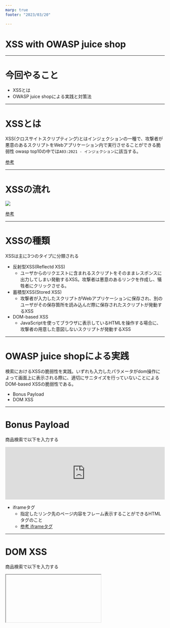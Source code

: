 ```yaml
---
marp: true
footer: "2023/03/20"

---
```


# XSS with OWASP juice shop

---

# 今回やること

* XSSとは
* OWASP juice shopによる実践と対策法

---
# XSSとは

XSS(クロスサイトスクリプティング)とはインジェクションの一種で、攻撃者が悪意のあるスクリプトをWebアプリケーション内で実行させることができる脆弱性
owasp top10の中では`A03:2021 - インジェクション`に該当する。

[参考](https://owasp.org/www-community/attacks/xss/)


---

# XSSの流れ

![](https://www.ipa.go.jp/files/000083715.png)

[参考](https://www.ipa.go.jp/security/vuln/websecurity-HTML-1_5.html)


---

# XSSの種類

XSSは主に3つのタイプに分類される

* 反射型XSS(Reflectd XSS)
  * ユーザからのリクエストに含まれるスクリプトをそのままレスポンスに出力してしまい発動するXSS。攻撃者は悪意のあるリンクを作成し、犠牲者にクリックさせる。
* 蓄積型XSS(Stored XSS)
  * 攻撃者が入力したスクリプトがWebアプリケーションに保存され、別のユーザがその保存箇所を読み込んだ際に保存されたスクリプトが発動するXSS
* DOM-based XSS
  * JavaScriptを使ってブラウザに表示しているHTMLを操作する場合に、攻撃者の用意した意図しないスクリプトが発動するXSS

---

# OWASP juice shopによる実践

検索におけるXSSの脆弱性を実践。いずれも入力したパラメータがdom操作によって画面上に表示される際に、適切にサニタイズを行っていないことによるDOM-based XSSの脆弱性である。

* Bonus Payload
* DOM XSS

---

# Bonus Payload

商品検索で以下を入力する

 <iframe width="100%" height="166" scrolling="no" frameborder="no" allow="autoplay" src="https://w.soundcloud.com/player/?url=https%3A//api.soundcloud.com/tracks/771984076&color=%23ff5500&auto_play=true&hide_related=false&show_comments=true&show_user=true&show_reposts=false&show_teaser=true"></iframe>


* iframeタグ
  * 指定したリンク先のページ内容をフレーム表示することができるHTMLタグのこと
  * [参考 iframeタグ](https://gmotech.jp/semlabo/seo/blog/html-ifame-tag/)

---

# DOM XSS

商品検索で以下を入力する

<iframe src="javascript:alert(`xss`)">

---

# 想定される被害

- 本物サイト上に偽のページが表示される
  - 偽情報の流布による混乱
  - フィッシング詐欺による重要情報の漏えい
- ブラウザが保存しているCookieを取得される
  - Cookie にセッションIDが格納されている場合、さらに利用者へのなりすましにつながる
  - Cookie に個人情報等が格納されている場合、その情報が漏えいする

[参考](https://www.ipa.go.jp/security/vuln/websecurity-HTML-1_5.html)


---

# ソースコードから見るXSSの脆弱性

* [該当するコード](https://github.com/juice-shop/juice-shop/blob/master/frontend/src/app/search-result/search-result.component.ts#L144-L165)

---

# ソースコードから見るXSSの脆弱性


```ts
  filterTable () {
    let queryParam: string = this.route.snapshot.queryParams.q
    if (queryParam) {
      queryParam = queryParam.trim()
      this.ngZone.runOutsideAngular(() => { // vuln-code-snippet hide-start
        this.io.socket().emit('verifyLocalXssChallenge', queryParam)
      }) // vuln-code-snippet hide-end
      this.dataSource.filter = queryParam.toLowerCase()
      this.searchValue = this.sanitizer.bypassSecurityTrustHtml(queryParam) // vuln-code-snippet vuln-line localXssChallenge xssBonusChallenge
```

* `this.searchValue = this.sanitizer.bypassSecurityTrustHtml(queryParam)`の部分で検索値を格納しているが、ここがXSSの原因と思われる
  * `bypassSecurityTrustHtml`関数によってユーザー入力がHTMLとして扱われ、動的に挿入された`<script>`タグ等がそのまま認識される。
    * この関数は開発者がそのHTMLコードが信頼できることを確信している場合にのみ使用すべき
    * [参考: angular-safe-html](https://webbibouroku.com/Blog/Article/angular-safe-html)
* XSSの種類としてはDom-based XSS

---

# 対策

* `this.searchValue = this.sanitizer.bypassSecurityTrustHtml(queryParam)`の部分を`this.searchValue = queryParam`とする
  * Angularのデフォルトのサニタイザー(`<script>`タグなどを無害化するもの)が適切に機能し、XSS攻撃を防ぐことができる
  * [参考](https://blog.lacolaco.net/2019/05/trusted-types-and-angular-security/)

---

# 一般的な対策法

1. 入力の検証とサニタイズ：ユーザー入力を適切に検証し、サニタイズすること。例えば、HTMLタグや特殊文字をエスケープすることで、スクリプトが実行されないようにする。
2. Content Security Policy（CSP）：CSPは、Webアプリケーションで実行されるスクリプトのソースを制限するためのセキュリティヘッダ。これにより、攻撃者が悪意のあるスクリプトを注入するのを防ぐことができる。
3. HTTPOnlyクッキー：HTTPOnly属性を持つクッキーは、クライアントサイドのJavaScriptからアクセスできないため、XSS攻撃によるクッキーの盗みが防ぐことができる。
4. セキュアなプログラミングプラクティスの遵守：Webアプリケーションを開発する際に、セキュリティに重点を置いたプログラミングプラクティスに従う。例えば、DOM操作には安全な関数を使用し、ユーザー入力を適切に処理するなど。

---

# 参考

- [Cross_Site_Scripting_Prevention_Cheat_Sheet](https://cheatsheetseries.owasp.org/cheatsheets/Cross_Site_Scripting_Prevention_Cheat_Sheet.html)
- [DOM_based_XSS_Prevention_Cheat_Sheet](https://cheatsheetseries.owasp.org/cheatsheets/DOM_based_XSS_Prevention_Cheat_Sheet.html)
- [IPA XSS](https://www.ipa.go.jp/security/vuln/websecurity-HTML-1_5.html)
- [dom-based-xss](https://www.ubsecure.jp/blog/dom-based-xss)

---